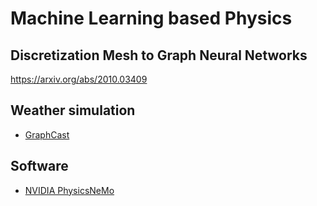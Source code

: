 # Machine Learning based Physics

## Discretization Mesh to Graph Neural Networks
https://arxiv.org/abs/2010.03409

## Weather simulation
- [GraphCast](https://github.com/google-deepmind/graphcast)

## Software
- [NVIDIA PhysicsNeMo](https://docs.nvidia.com/physicsnemo/index.html)
